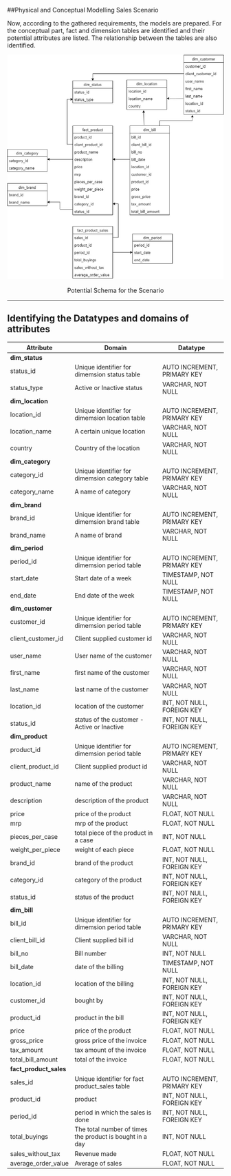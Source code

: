 ##Physical and Conceptual Modelling Sales Scenario

Now, according to the gathered requirements, the models are prepared. For the conceptual part,
fact and dimension tables are identified and their potential attributes are listed. The
relationship between the tables are also identified.

![Potential Schema](etl_fact_dim.jpg) 
<center>Potential Schema for the Scenario</center>

---
**Identifying the Datatypes and domains of attributes**
---

|Attribute      |Domain      |Datatype
|---------------|------------|--------------
|  **dim_status**             |            |   
|status_id               | Unique identifier for dimemsion status table           |   AUTO INCREMENT, PRIMARY KEY
|status_type      |     Active or Inactive status       |VARCHAR, NOT NULL
|  **dim_location**             |            |   
|location_id               | Unique identifier for dimemsion location table           |   AUTO INCREMENT, PRIMARY KEY
|location_name      |    A certain unique location        |VARCHAR, NOT NULL
|country      |    Country of the location        |VARCHAR, NOT NULL
|  **dim_category**             |            |   
|category_id               | Unique identifier for dimemsion category table           |   AUTO INCREMENT, PRIMARY KEY
|category_name      |    A name of category        |VARCHAR, NOT NULL
|  **dim_brand**             |            |   
|brand_id               | Unique identifier for dimemsion brand table           |   AUTO INCREMENT, PRIMARY KEY
|brand_name      |    A name of brand        |VARCHAR, NOT NULL
|  **dim_period**             |            |   
|period_id               | Unique identifier for dimemsion period table           |   AUTO INCREMENT, PRIMARY KEY
|start_date      |    Start date of a week        |TIMESTAMP, NOT NULL
|end_date      |    End date of the week       |TIMESTAMP, NOT NULL
|  **dim_customer**             |            |   
|customer_id               | Unique identifier for dimemsion period table           |   AUTO INCREMENT, PRIMARY KEY
|client_customer_id      |    Client supplied customer id        |VARCHAR, NOT NULL
|user_name      |    User name of the customer      |VARCHAR, NOT NULL
|first_name      |    first name of the customer      |VARCHAR, NOT NULL
|last_name      |    last name of the customer      |VARCHAR, NOT NULL
|location_id     |   location of the customer     |INT, NOT NULL, FOREIGN KEY
|status_id      |    status of the customer - Active or Inactive     |INT, NOT NULL, FOREIGN KEY
|  **dim_product**             |            |   
|product_id               | Unique identifier for dimemsion period table           |   AUTO INCREMENT, PRIMARY KEY
|client_product_id      |    Client supplied product id       |VARCHAR, NOT NULL
|product_name      |    name of the product      |VARCHAR, NOT NULL
|description      |    description of the product      |VARCHAR, NOT NULL
|price      |    price of the product      |FLOAT, NOT NULL
|mrp      |    mrp of the product      |FLOAT, NOT NULL
|pieces_per_case      |   total piece of the product in a case    |INT, NOT NULL
|weight_per_piece      |    weight of each piece      |FLOAT, NOT NULL
|brand_id      |    brand of the product      |INT, NOT NULL, FOREIGN KEY
|category_id      |    category of the product      |INT, NOT NULL, FOREIGN KEY
|status_id      |    status of the product      |INT, NOT NULL, FOREIGN KEY
|  **dim_bill**             |            |   
|bill_id               | Unique identifier for dimemsion period table           |   AUTO INCREMENT, PRIMARY KEY
|client_bill_id      |    Client supplied bill id      |VARCHAR, NOT NULL
|bill_no      |    Bill number      |INT, NOT NULL
|bill_date      |    date of the billing      |TIMESTAMP, NOT NULL
|location_id      |    location of the billing      |INT, NOT NULL, FOREIGN KEY
|customer_id      |    bought by       |INT, NOT NULL, FOREIGN KEY
|product_id      |    product in the bill       |INT, NOT NULL, FOREIGN KEY
|price      |    price of the product      |FLOAT, NOT NULL
|gross_price      |    gross price of the invoice      |FLOAT, NOT NULL
|tax_amount      |    tax amount of the invoice      |FLOAT, NOT NULL
|total_bill_amount      |   total of the invoice      |FLOAT, NOT NULL
|  **fact_product_sales**             |            |   
|sales_id               | Unique identifier for fact product_sales table           |   AUTO INCREMENT, PRIMARY KEY
|product_id      |    product        |INT, NOT NULL, FOREIGN KEY
|period_id      |    period in which the sales is done      |INT, NOT NULL, FOREIGN KEY
|total_buyings      |    The total number of times the product is bought in a day      |INT, NOT NULL
|sales_without_tax      |    Revenue made      |FLOAT, NOT NULL
|average_order_value      |  Average of sales     |FLOAT, NOT NULL

